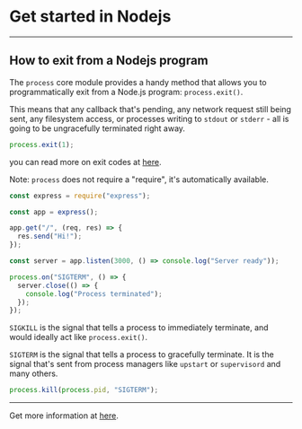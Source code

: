 # Get started in Nodejs

<hr/>

## How to exit from a Nodejs program

The `process` core module provides a handy method that allows you to programmatically exit from a Node.js program: `process.exit()`.

This means that any callback that's pending, any network request still being sent, any filesystem access, or processes writing to `stdout` or `stderr` - all is going to be ungracefully terminated right away.

```javascript
process.exit(1);
```

you can read more on exit codes at [here](https://nodejs.org/api/process.html#process_exit_codes).

Note: `process` does not require a "require", it's automatically available.

```javascript
const express = require("express");

const app = express();

app.get("/", (req, res) => {
  res.send("Hi!");
});

const server = app.listen(3000, () => console.log("Server ready"));

process.on("SIGTERM", () => {
  server.close(() => {
    console.log("Process terminated");
  });
});
```

`SIGKILL` is the signal that tells a process to immediately terminate, and would ideally act like `process.exit()`.

`SIGTERM` is the signal that tells a process to gracefully terminate. It is the signal that's sent from process managers like `upstart` or `supervisord` and many others.

```javascript
process.kill(process.pid, "SIGTERM");
```

<hr/>

Get more information at [here](https://nodejs.dev/).
